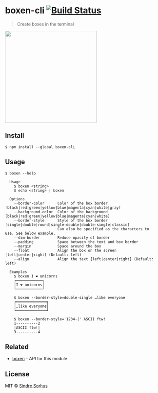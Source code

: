 # boxen-cli [![Build Status](https://travis-ci.org/sindresorhus/boxen-cli.svg?branch=master)](https://travis-ci.org/sindresorhus/boxen-cli)

> Create boxes in the terminal

<img src="https://github.com/sindresorhus/boxen/blob/master/screenshot.png" width="300">


## Install

```
$ npm install --global boxen-cli
```


## Usage

```
$ boxen --help

  Usage
    $ boxen <string>
    $ echo <string> | boxen

  Options
    --border-color      Color of the box border [black|red|green|yellow|blue|magenta|cyan|white|gray]
    --background-color  Color of the background [black|red|green|yellow|blue|magenta|cyan|white]
    --border-style      Style of the box border [single|double|round|single-double|double-single|classic]
                        Can also be specified as the characters to use. See below example.
    --dim-border        Reduce opacity of border
    --padding           Space between the text and box border
    --margin            Space around the box
    --float             Align the box on the screen [left|center|right] (Default: left)
    --align             Align the text [left|center|right] (Default: left)

  Examples
    $ boxen I ❤ unicorns
    ┌────────────┐
    │I ❤ unicorns│
    └────────────┘

    $ boxen --border-style=double-single …like everyone
    ╒══════════════╕
    │…like everyone│
    ╘══════════════╛

    $ boxen --border-style='1234-|' ASCII ftw!
    1----------2
    |ASCII ftw!|
    3----------4

```


## Related

- [boxen](https://github.com/sindresorhus/boxen) - API for this module


## License

MIT © [Sindre Sorhus](https://sindresorhus.com)
